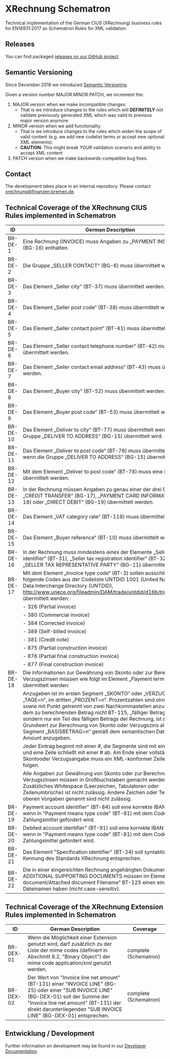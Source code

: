 # XRechnung Schematron

Technical implementation of the German CIUS (XRechnung) business rules for EN16931:2017 as Schematron Rules for XML validation.

## Releases

You can find packaged [releases on our GitHub project](https://github.com/itplr-kosit/xrechnung-schematron/releases)

## Semantic Versioning

Since December 2018 we introduced [Semantic Versioning](https://semver.org/spec/v2.0.0.html).

Given a version number MAJOR.MINOR.PATCH, we increment the:

1. MAJOR version when we make incompatible changes:
    * That is we introduce changes to the rules which will **DEFINITELY** not validate previously generated XML which was valid to previous major version anymore
1. MINOR version when we add functionality
    * That is we introduce changes to the rules which widen the scope of valid content (e.g. we add new codelist terms or accept new optional XML elements).
    * **CAUTION**: This might break YOUR validation scenario and ability to accept XML content
1. PATCH version when we make backwards-compatible bug fixes.

## Contact

The development takes place in an internal repository. Please contact xrechnung@finanzen.bremen.de.

## Technical Coverage of the XRechnung CIUS Rules implemented in Schematron

ID | German Description | Coverage
--- | --- | ---
BR-DE-1 | Eine Rechnung (INVOICE) muss Angaben zu „PAYMENT INSTRUCTIONS“ (BG-16) enthalten. | complete (Schematron)
BR-DE-2 | Die Gruppe „SELLER CONTACT“ (BG-6) muss übermittelt werden. | complete (Schematron)
BR-DE-3 | Das Element „Seller city“ (BT-37) muss übermittelt werden. | complete (Schematron)
BR-DE-4 | Das Element „Seller post code“ (BT-38) muss übermittelt werden. | complete (Schematron)
BR-DE-5 | Das Element „Seller contact point“ (BT-41) muss übermittelt werden. | complete (Schematron)
BR-DE-6 | Das Element „Seller contact telephone number“ (BT-42) muss übermittelt werden. | complete (Schematron)
BR-DE-7 | Das Element „Seller contact email address“ (BT-43) muss übermittelt werden. | complete (Schematron)
BR-DE-8 | Das Element „Buyer city“ (BT-52) muss übermittelt werden. | complete (Schematron)
BR-DE-9 | Das Element „Buyer post code“ (BT-53) muss übermittelt werden. | complete (Schematron)
BR-DE-10 | Das Element „Deliver to city“ (BT-77) muss übermittelt werden, wenn die Gruppe „DELIVER TO ADDRESS“ (BG-15) übermittelt wird. | complete (Schematron)
BR-DE-11 | Das Element „Deliver to post code“ (BT-78) muss übermittelt werden, wenn die Gruppe „DELIVER TO ADDRESS“ (BG-15) übermittelt wird. | complete (Schematron)
BR-DE-12 | Mit dem Element „Deliver to post code“ (BT-78) muss eine Postleitzahl übermittelt werden. | none
BR-DE-13 | In der Rechnung müssen Angaben zu genau einer der drei Gruppen „CREDIT TRANSFER“ (BG-17), „PAYMENT CARD INFORMATION“ (BG-18) oder „DIRECT DEBIT“ (BG-19) übermittelt werden. | complete (Schematron)
BR-DE-14 | Das Element „VAT category rate“ (BT-119) muss übermittelt werden. | complete (Schematron)
BR-DE-15 | Das Element „Buyer reference“ (BT-10) muss übermittelt werden. | complete (Schematron)
BR-DE-16 | In der Rechnung muss mindestens eines der Elemente „Seller VAT identifier“ (BT-31), „Seller tax registration identifier“ (BT-32) oder „SELLER TAX REPRESENTATIVE PARTY“ (BG-11) übermittelt werden. | complete (Schematron) |
BR-DE-17 | Mit dem Element „Invoice type code“ (BT-3) sollen ausschließlich folgende Codes aus der Codeliste UNTDID 1001 (United Nations Trade Data Interchange Directory (UNTDID), http://www.unece.org/fileadmin/DAM/trade/untdid/d16b/tred/tredi2.htm) übermittelt werden: | complete (Schematron)
| | - 326 (Partial invoice) | |
| | - 380 (Commercial invoice) | |
| | - 384 (Corrected invoice) | |
| | - 389 (Self-billed invoice) | |
| | - 381 (Credit note) | |
| | - 875 (Partial construction invoice) | |
| | - 876 (Partial final construction invoice)| |
| | - 877 (Final construction invoice) | |
BR-DE-18 | Die Informationen zur Gewährung von Skonto oder zur Berechnung von Verzugszinsen müssen wie folgt im Element „Payment terms“ (BT-20) übermittelt werden: | complete (Schematron)
| | Anzugeben ist im ersten Segment „SKONTO“ oder „VERZUG“, im zweiten „TAGE=n“, im dritten „PROZENT=n“. Prozentzahlen sind ohne Vorzeichen sowie mit Punkt getrennt von zwei Nachkommastellen anzugeben. Liegt dem zu berechnenden Betrag nicht BT-115, „fälliger Betrag“ zugrunde, sondern nur ein Teil des fälligen Betrags der Rechnung, ist der Grundwert zur Berechnung von Skonto oder Verzugszins als viertes Segment „BASISBETRAG=n“ gemäß dem semantischen Datentypen Amount anzugeben. | 
| | Jeder Eintrag beginnt mit einer #, die Segmente sind mit einer # getrennt und eine Zeile schließt mit einer # ab. Am Ende einer vollständigen Skontooder Verzugsangabe muss ein XML-konformer Zeilenumbruch folgen. |
| | Alle Angaben zur Gewährung von Skonto oder zur Berechnung von Verzugszinsen müssen in Großbuchstaben gemacht werden. Zusätzliches Whitespace (Leerzeichen, Tabulatoren oder Zeilenumbrüche) ist nicht zulässig. Andere Zeichen oder Texte als in den oberen Vorgaben genannt sind nicht zulässig. |
| BR-DE-19 | Payment account identifier" (BT-84) soll eine korrekte IBAN enthalten, wenn in "Payment means type code" (BT-81) mit dem Code 58 SEPA als Zahlungsmittel gefordert wird. | complete (Schematron) |
| BR-DE-20 | Debited account identifier" (BT-91) soll eine korrekte IBAN enthalten, wenn in "Payment means type code" (BT-81) mit dem Code 59 SEPA als Zahlungsmittel gefordert wird. | complete (Schematron) |
| BR-DE-21 | Das Element "Specification identifier" (BT-24) soll syntaktisch der Kennung des Standards XRechnung entsprechen. | complete (Schematron) | 
| BR-DE-22 | Die in einer eingereichten Rechnung angehängten Dokumente in BG-24 ADDITIONAL SUPPORTING DOCUMENTS müssen im Element "Attached document/Attached document Filename" BT-125 einen eindeutigen Dateinamen haben (nicht case-sensitiv). | complete (Schematron) |

## Technical Coverage of the XRechnung Extension Rules implemented in Schematron

ID | German Description | Coverage
--- | --- | ---
BR-DEX-01 | Wenn die Möglichkeit einer Extension genutzt wird, darf zusätzlich zu der Liste der mime codes (definiert in Abschnitt 8.2, "Binary Object") der mime code application/xml genutzt werden. | complete (Schematron)
BR-DEX-02 | Der Wert von "Invoice line net amount" (BT-131) einer "INVOICE LINE" (BG-25) oder einer "SUB INVOICE LINE" (BG-DEX-01) soll der Summe der "Invoice line net amount" (BT-131) der direkt darunterliegenden "SUB INVOICE LINE" (BG-DEX-01) entsprechen. | complete (Schematron)


## Entwicklung / Development

Further information on development may be found in our [Developer Documentation](./docs/development.md)